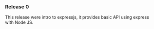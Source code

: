 ### Release 0

This release were intro to expressjs, it provides basic API using express with Node JS.